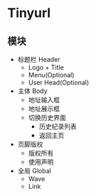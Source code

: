 # Tinyurl

## 模块

- 标题栏 Header
  - Logo + Title
  - Menu(Optional)
  - User Head(Optional)
- 主体 Body
  - 地址输入框
  - 地址展示框
  - 切换历史界面
    - 历史纪录列表
    - 返回主页
- 页脚版权
  - 版权所有
  - 使用声明
- 全局 Global
  - Wave
  - Link
